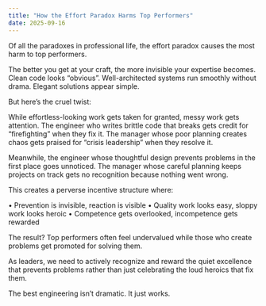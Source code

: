 ```yaml
---
title: "How the Effort Paradox Harms Top Performers"
date: 2025-09-16
---
```


Of all the paradoxes in professional life, the effort paradox causes the most harm to top performers.

The better you get at your craft, the more invisible your expertise becomes. Clean code looks “obvious”. Well-architected systems run smoothly without drama. Elegant solutions appear simple.

But here’s the cruel twist:

While effortless-looking work gets taken for granted, messy work gets attention. The engineer who writes brittle code that breaks gets credit for “firefighting” when they fix it. The manager whose poor planning creates chaos gets praised for “crisis leadership” when they resolve it.

Meanwhile, the engineer whose thoughtful design prevents problems in the first place goes unnoticed. The manager whose careful planning keeps projects on track gets no recognition because nothing went wrong.

This creates a perverse incentive structure where:

• Prevention is invisible, reaction is visible
• Quality work looks easy, sloppy work looks heroic
• Competence gets overlooked, incompetence gets rewarded

The result? Top performers often feel undervalued while those who create problems get promoted for solving them.

As leaders, we need to actively recognize and reward the quiet excellence that prevents problems rather than just celebrating the loud heroics that fix them.

The best engineering isn’t dramatic. It just works.